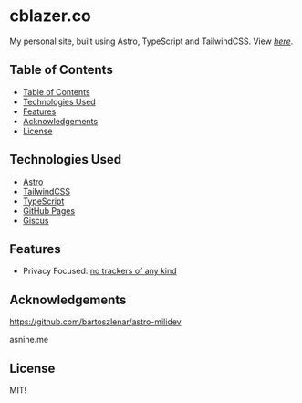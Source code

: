 # cblazer.co

My personal site, built using Astro, TypeScript and TailwindCSS.
View [_here_](https://cblazer.co/).

## Table of Contents

- [Table of Contents](#table-of-contents)
- [Technologies Used](#technologies-used)
- [Features](#features)
- [Acknowledgements](#acknowledgements)
- [License](#license)


## Technologies Used

- [Astro](https://astro.build)
- [TailwindCSS](https://tailwindcss.com)
- [TypeScript](https://www.typescriptlang.org)
- [GitHub Pages](https://pages.github.com/)
- [Giscus](https://giscus.app/)


## Features

- Privacy Focused: [no trackers of any kind](https://themarkup.org/blacklight?url=cblazer.co&location=us&device=mobile&force=false)


## Acknowledgements


https://github.com/bartoszlenar/astro-milidev

asnine.me


## License

MIT! 
